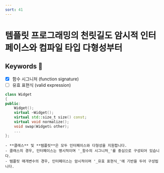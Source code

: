 ```yaml
---
sort: 41
---
```


# 템플릿 프로그래밍의 천릿길도 암시적 인터페이스와 컴파일 타입 다형성부터

## Keywords :key:

- [x] 함수 시그니처 (function signature)
- [ ] 유효 표현식 (valid expression)

```cpp
class Widget
{
public:
    Widget();
    virtual ~Widget();
    virtual std::size_t size() const;
    virtual void normalize();
    void swap(Widget& other);
    ...
};
```

```note
- **클래스** 및 **템플릿**은 모두 인터페이스와 다형성을 지원합니다.
- 클래스의 경우, 인터페이스는 명시적이며 '_함수의 시그니처_'를 중심으로 구성되어 있습니다.
- 템플릿 매개변수의 경우, 인터페이스는 암시적이며 '_유효 표현식_'에 기반을 두어 구성됩니다.
```
